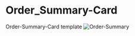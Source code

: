 # Order_Summary-Card
Order-Summary-Card template 
![Order-Summary](https://github.com/vaishnav196/Order_Summary-Card/assets/107029372/159d6fa3-d5d7-4121-8567-a3b8dc46af86)
